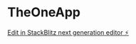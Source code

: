 # TheOneApp

[Edit in StackBlitz next generation editor ⚡️](https://stackblitz.com/~/github.com/The-Ruffian-Collective/TheOneApp)
